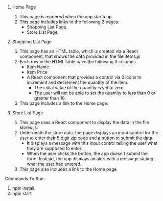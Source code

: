 1. Home Page
  
   1) This page is rendered when the app starts up.
   2) This page includes links to the following 2 pages:
        - Shopping List Page.
        - Store List Page.

2. Shopping List Page
    
    1) This page has an HTML table, which is created via a React component, that shows the data provided in the file items.js
    2) Each row in the HTML table have the following 3 columns
          - Item Name
          - Item Price
          - A React component that provides a control via 2 icons to increment and decrement the quantity of the item.
              - The initial value of the quantity is set to zero.
              - The user will not be able to set the quantity to less than 0 or greater than 10.
    3) This page includes a link to the Home page.
3. Store List Page
    
    1) This page uses a React component to display the data in the file stores.js.
    2) Underneath the store data, the page displays an input control for the user to enter their 5 digit zip code and a button to submit the data.
        - It displays a message with this input control telling the user what they are supposed to enter.
        - When the user clicks the button, the app doesn't submit the form. Instead, the app displays an alert with a message stating what the user had entered.
    3) This page also includes a link to the Home page.



Commands To Run:

1) npm install
2) npm start

